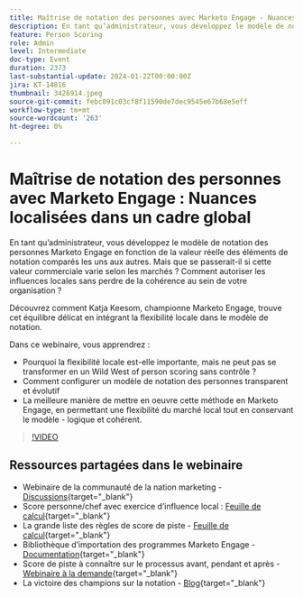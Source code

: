 ```yaml
---
title: Maîtrise de notation des personnes avec Marketo Engage - Nuances localisées dans un cadre global
description: En tant qu’administrateur, vous développez le modèle de notation des personnes Marketo Engage en fonction de la valeur réelle des éléments de notation comparés les uns aux autres. Mais que se passerait-il si cette valeur commerciale varie selon les marchés ? Comment autoriser les influences locales sans perdre de la cohérence au sein de votre organisation ? Découvrez comment trouver l’équilibre en intégrant la flexibilité locale au modèle de notation.
feature: Person Scoring
role: Admin
level: Intermediate
doc-type: Event
duration: 2373
last-substantial-update: 2024-01-22T00:00:00Z
jira: KT-14816
thumbnail: 3426914.jpeg
source-git-commit: febc091c03cf8f11590de7dec9545e67b68e5eff
workflow-type: tm+mt
source-wordcount: '263'
ht-degree: 0%

---
```



# Maîtrise de notation des personnes avec Marketo Engage : Nuances localisées dans un cadre global

En tant qu’administrateur, vous développez le modèle de notation des personnes Marketo Engage en fonction de la valeur réelle des éléments de notation comparés les uns aux autres. Mais que se passerait-il si cette valeur commerciale varie selon les marchés ? Comment autoriser les influences locales sans perdre de la cohérence au sein de votre organisation ?

Découvrez comment Katja Keesom, championne Marketo Engage, trouve cet équilibre délicat en intégrant la flexibilité locale dans le modèle de notation.

Dans ce webinaire, vous apprendrez :

* Pourquoi la flexibilité locale est-elle importante, mais ne peut pas se transformer en un Wild West of person scoring sans contrôle ?
* Comment configurer un modèle de notation des personnes transparent et évolutif
* La meilleure manière de mettre en oeuvre cette méthode en Marketo Engage, en permettant une flexibilité du marché local tout en conservant le modèle - logique et cohérent.

>[!VIDEO](https://video.tv.adobe.com/v/3426914/?learn=on)

## Ressources partagées dans le webinaire

* Webinaire de la communauté de la nation marketing - [Discussions](https://nation.marketo.com/t5/product-discussions/learn-from-your-peers-webinar-person-scoring-mastery-with/m-p/343084#M194864){target="_blank"}
* Score personne/chef avec exercice d’influence local : [Feuille de calcul](../../assets/marketo/[Worksheet]%20Build%20Scoring%20Model%20and%20Local%20Flexibility%20Scoring.docx){target="_blank"}
* La grande liste des règles de score de piste - [Feuille de calcul](https://go.marketo.com/rs/561-HYG-937/images/Marketo-Lead-Scoring.pdf){target="_blank"}
* Bibliothèque d’importation des programmes Marketo Engage - [Documentation](https://experienceleague.adobe.com/docs/marketo/using/product-docs/core-marketo-concepts/programs/program-library/program-import-library-overview.html){target="_blank"}
* Score de piste à connaître sur le processus avant, pendant et après - [Webinaire à la demande](https://business.adobe.com/summit/2020/all-about-the-before-during-and-after-of-lead-scoring.html){target="_blank"}
* La victoire des champions sur la notation - [Blog](https://nation.marketo.com/t5/product-blogs/marketo-success-series-lead-scoring/ba-p/309849){target="_blank"}
